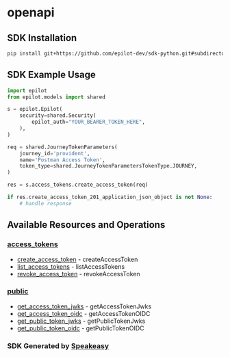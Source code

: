 # openapi

<!-- Start SDK Installation -->
## SDK Installation

```bash
pip install git+https://github.com/epilot-dev/sdk-python.git#subdirectory=access_token
```
<!-- End SDK Installation -->

## SDK Example Usage
<!-- Start SDK Example Usage -->
```python
import epilot
from epilot.models import shared

s = epilot.Epilot(
    security=shared.Security(
        epilot_auth="YOUR_BEARER_TOKEN_HERE",
    ),
)

req = shared.JourneyTokenParameters(
    journey_id='provident',
    name='Postman Access Token',
    token_type=shared.JourneyTokenParametersTokenType.JOURNEY,
)

res = s.access_tokens.create_access_token(req)

if res.create_access_token_201_application_json_object is not None:
    # handle response
```
<!-- End SDK Example Usage -->

<!-- Start SDK Available Operations -->
## Available Resources and Operations


### [access_tokens](docs/accesstokens/README.md)

* [create_access_token](docs/accesstokens/README.md#create_access_token) - createAccessToken
* [list_access_tokens](docs/accesstokens/README.md#list_access_tokens) - listAccessTokens
* [revoke_access_token](docs/accesstokens/README.md#revoke_access_token) - revokeAccessToken

### [public](docs/public/README.md)

* [get_access_token_jwks](docs/public/README.md#get_access_token_jwks) - getAccessTokenJwks
* [get_access_token_oidc](docs/public/README.md#get_access_token_oidc) - getAccessTokenOIDC
* [get_public_token_jwks](docs/public/README.md#get_public_token_jwks) - getPublicTokenJwks
* [get_public_token_oidc](docs/public/README.md#get_public_token_oidc) - getPublicTokenOIDC
<!-- End SDK Available Operations -->

### SDK Generated by [Speakeasy](https://docs.speakeasyapi.dev/docs/using-speakeasy/client-sdks)
